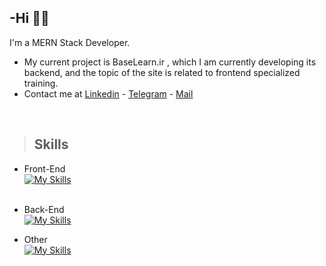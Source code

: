 ## -Hi :man_technologist:

<p>
I'm a MERN Stack Developer.<br />

- My current project is BaseLearn.ir , which I am currently developing its backend, and the topic of the site is related to frontend specialized training.
- Contact me at <a href="https://www.linkedin.com/in/nima-tajik-6327701a8/" target="_blank">Linkedin</a> - <a href="https://telegram.me/Unassuming_Dev" target="_blank">Telegram</a> - <a href="mailto:goyalsatyam8@gmail.com" target="_blank">Mail<a/>
</p>

<br/>

> <h2>Skills</h2>

- Front-End <br/>
[![My Skills](https://skillicons.dev/icons?i=html,css,js,bootstrap,react,next,redux,ts)](https://skillicons.dev)
<br/><br/>
- Back-End <br/>
[![My Skills](https://skillicons.dev/icons?i=nodejs,express,nestjs,mongo,mysql,prisma)](https://skillicons.dev)

- Other <br/>
[![My Skills](https://skillicons.dev/icons?i=git,github)](https://skillicons.dev)
